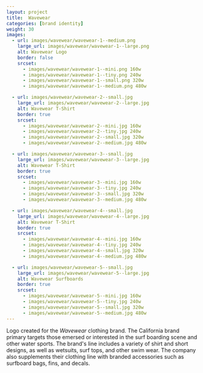 ```yaml
---
layout: project
title:  Wavewear
categories: [brand identity]
weight: 30
images:
  - url: images/wavewear/wavewear-1--medium.png
    large_url: images/wavewear/wavewear-1--large.png
    alt: Wavewear Logo
    border: false
    srcset:
      - images/wavewear/wavewear-1--mini.png 160w
      - images/wavewear/wavewear-1--tiny.png 240w
      - images/wavewear/wavewear-1--small.png 320w
      - images/wavewear/wavewear-1--medium.png 480w

  - url: images/wavewear/wavewear-2--small.jpg
    large_url: images/wavewear/wavewear-2--large.jpg
    alt: Wavewear T-Shirt
    border: true
    srcset:
      - images/wavewear/wavewear-2--mini.jpg 160w
      - images/wavewear/wavewear-2--tiny.jpg 240w
      - images/wavewear/wavewear-2--small.jpg 320w
      - images/wavewear/wavewear-2--medium.jpg 480w

  - url: images/wavewear/wavewear-3--small.jpg
    large_url: images/wavewear/wavewear-3--large.jpg
    alt: Wavewear T-Shirt
    border: true
    srcset:
      - images/wavewear/wavewear-3--mini.jpg 160w
      - images/wavewear/wavewear-3--tiny.jpg 240w
      - images/wavewear/wavewear-3--small.jpg 320w
      - images/wavewear/wavewear-3--medium.jpg 480w

  - url: images/wavewear/wavewear-4--small.jpg
    large_url: images/wavewear/wavewear-4--large.jpg
    alt: Wavewear T-Shirt
    border: true
    srcset:
      - images/wavewear/wavewear-4--mini.jpg 160w
      - images/wavewear/wavewear-4--tiny.jpg 240w
      - images/wavewear/wavewear-4--small.jpg 320w
      - images/wavewear/wavewear-4--medium.jpg 480w

  - url: images/wavewear/wavewear-5--small.jpg
    large_url: images/wavewear/wavewear-5--large.jpg
    alt: Wavewear Surfboards
    border: true
    srcset:
      - images/wavewear/wavewear-5--mini.jpg 160w
      - images/wavewear/wavewear-5--tiny.jpg 240w
      - images/wavewear/wavewear-5--small.jpg 320w
      - images/wavewear/wavewear-5--medium.jpg 480w
---
```


Logo created for the _Wavewear_ clothing brand. The California brand primary targets those emersed or interested in the surf boarding scene and other water sports. The brand's line includes a variety of shirt and short designs, as well as wetsuits, surf tops, and other swim wear. The company also supplements their clothing line with branded accessories such as surfboard bags, fins, and decals.
